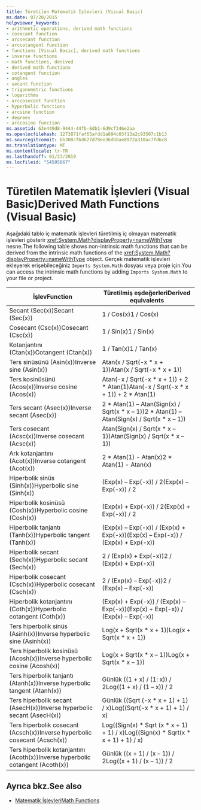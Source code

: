 ```yaml
---
title: Türetilen Matematik İşlevleri (Visual Basic)
ms.date: 07/20/2015
helpviewer_keywords:
- arithmetic operations, derived math functions
- cosecant function
- arcsecant function
- arccotangent function
- functions [Visual Basic], derived math functions
- inverse functions
- math functions, derived
- derived math functions
- cotangent function
- angles
- secant function
- trigonometric functions
- logarithms
- arccosecant function
- hyperbolic functions
- arcsine function
- degrees
- arccosine function
ms.assetid: 63e449d8-9444-44fb-8db1-6d9cf346e2aa
ms.openlocfilehash: 1273871faf65afdd1a894c03f13a2c93507c1b13
ms.sourcegitcommit: 6b308cf6d627d78ee36dbbae8972a310ac7fd6c8
ms.translationtype: MT
ms.contentlocale: tr-TR
ms.lasthandoff: 01/23/2019
ms.locfileid: "54505867"
---
```

# <a name="derived-math-functions-visual-basic"></a><span data-ttu-id="cd0f1-102">Türetilen Matematik İşlevleri (Visual Basic)</span><span class="sxs-lookup"><span data-stu-id="cd0f1-102">Derived Math Functions (Visual Basic)</span></span>
<span data-ttu-id="cd0f1-103">Aşağıdaki tablo iç matematik işlevleri türetilmiş iç olmayan matematik işlevleri gösterir <xref:System.Math?displayProperty=nameWithType> nesne.</span><span class="sxs-lookup"><span data-stu-id="cd0f1-103">The following table shows non-intrinsic math functions that can be derived from the intrinsic math functions of the <xref:System.Math?displayProperty=nameWithType> object.</span></span> <span data-ttu-id="cd0f1-104">Gerçek matematik işlevleri ekleyerek erişebileceğiniz `Imports System.Math` dosyası veya proje için.</span><span class="sxs-lookup"><span data-stu-id="cd0f1-104">You can access the intrinsic math functions by adding `Imports System.Math` to your file or project.</span></span>  
  
|<span data-ttu-id="cd0f1-105">İşlev</span><span class="sxs-lookup"><span data-stu-id="cd0f1-105">Function</span></span>|<span data-ttu-id="cd0f1-106">Türetilmiş eşdeğerleri</span><span class="sxs-lookup"><span data-stu-id="cd0f1-106">Derived equivalents</span></span>|  
|--------------|-------------------------|  
|<span data-ttu-id="cd0f1-107">Secant (Sec(x))</span><span class="sxs-lookup"><span data-stu-id="cd0f1-107">Secant (Sec(x))</span></span>|<span data-ttu-id="cd0f1-108">1 / Cos(x)</span><span class="sxs-lookup"><span data-stu-id="cd0f1-108">1 / Cos(x)</span></span>|  
|<span data-ttu-id="cd0f1-109">Cosecant (Csc(x))</span><span class="sxs-lookup"><span data-stu-id="cd0f1-109">Cosecant (Csc(x))</span></span>|<span data-ttu-id="cd0f1-110">1 / Sin(x)</span><span class="sxs-lookup"><span data-stu-id="cd0f1-110">1 / Sin(x)</span></span>|  
|<span data-ttu-id="cd0f1-111">Kotanjantını (Ctan(x))</span><span class="sxs-lookup"><span data-stu-id="cd0f1-111">Cotangent (Ctan(x))</span></span>|<span data-ttu-id="cd0f1-112">1 / Tan(x)</span><span class="sxs-lookup"><span data-stu-id="cd0f1-112">1 / Tan(x)</span></span>|  
|<span data-ttu-id="cd0f1-113">Ters sinüsünü (Asin(x))</span><span class="sxs-lookup"><span data-stu-id="cd0f1-113">Inverse sine (Asin(x))</span></span>|<span data-ttu-id="cd0f1-114">Atan(x / Sqrt(-x \* x + 1))</span><span class="sxs-lookup"><span data-stu-id="cd0f1-114">Atan(x / Sqrt(-x \* x + 1))</span></span>|  
|<span data-ttu-id="cd0f1-115">Ters kosinüsünü (Acos(x))</span><span class="sxs-lookup"><span data-stu-id="cd0f1-115">Inverse cosine (Acos(x))</span></span>|<span data-ttu-id="cd0f1-116">Atan(-x / Sqrt(-x \* x + 1)) + 2 \* Atan(1)</span><span class="sxs-lookup"><span data-stu-id="cd0f1-116">Atan(-x / Sqrt(-x \* x + 1)) + 2 \* Atan(1)</span></span>|  
|<span data-ttu-id="cd0f1-117">Ters secant (Asec(x))</span><span class="sxs-lookup"><span data-stu-id="cd0f1-117">Inverse secant (Asec(x))</span></span>|<span data-ttu-id="cd0f1-118">2 \* Atan(1) – Atan(Sign(x) / Sqrt(x \* x – 1))</span><span class="sxs-lookup"><span data-stu-id="cd0f1-118">2 \* Atan(1) – Atan(Sign(x) / Sqrt(x \* x – 1))</span></span>|  
|<span data-ttu-id="cd0f1-119">Ters cosecant (Acsc(x))</span><span class="sxs-lookup"><span data-stu-id="cd0f1-119">Inverse cosecant (Acsc(x))</span></span>|<span data-ttu-id="cd0f1-120">Atan(Sign(x) / Sqrt(x \* x – 1))</span><span class="sxs-lookup"><span data-stu-id="cd0f1-120">Atan(Sign(x) / Sqrt(x \* x – 1))</span></span>|  
|<span data-ttu-id="cd0f1-121">Ark kotanjantını (Acot(x))</span><span class="sxs-lookup"><span data-stu-id="cd0f1-121">Inverse cotangent (Acot(x))</span></span>|<span data-ttu-id="cd0f1-122">2 \* Atan(1) - Atan(x)</span><span class="sxs-lookup"><span data-stu-id="cd0f1-122">2 \* Atan(1) - Atan(x)</span></span>|  
|<span data-ttu-id="cd0f1-123">Hiperbolik sinüs (Sinh(x))</span><span class="sxs-lookup"><span data-stu-id="cd0f1-123">Hyperbolic sine (Sinh(x))</span></span>|<span data-ttu-id="cd0f1-124">(Exp(x) – Exp(-x)) / 2</span><span class="sxs-lookup"><span data-stu-id="cd0f1-124">(Exp(x) – Exp(-x)) / 2</span></span>|  
|<span data-ttu-id="cd0f1-125">Hiperbolik kosinüsü (Cosh(x))</span><span class="sxs-lookup"><span data-stu-id="cd0f1-125">Hyperbolic cosine (Cosh(x))</span></span>|<span data-ttu-id="cd0f1-126">(Exp(x) + Exp(-x)) / 2</span><span class="sxs-lookup"><span data-stu-id="cd0f1-126">(Exp(x) + Exp(-x)) / 2</span></span>|  
|<span data-ttu-id="cd0f1-127">Hiperbolik tanjantı (Tanh(x))</span><span class="sxs-lookup"><span data-stu-id="cd0f1-127">Hyperbolic tangent (Tanh(x))</span></span>|<span data-ttu-id="cd0f1-128">(Exp(x) – Exp(-x)) / (Exp(x) + Exp(-x))</span><span class="sxs-lookup"><span data-stu-id="cd0f1-128">(Exp(x) – Exp(-x)) / (Exp(x) + Exp(-x))</span></span>|  
|<span data-ttu-id="cd0f1-129">Hiperbolik secant (Sech(x))</span><span class="sxs-lookup"><span data-stu-id="cd0f1-129">Hyperbolic secant (Sech(x))</span></span>|<span data-ttu-id="cd0f1-130">2 / (Exp(x) + Exp(-x))</span><span class="sxs-lookup"><span data-stu-id="cd0f1-130">2 / (Exp(x) + Exp(-x))</span></span>|  
|<span data-ttu-id="cd0f1-131">Hiperbolik cosecant (Csch(x))</span><span class="sxs-lookup"><span data-stu-id="cd0f1-131">Hyperbolic cosecant (Csch(x))</span></span>|<span data-ttu-id="cd0f1-132">2 / (Exp(x) – Exp(-x))</span><span class="sxs-lookup"><span data-stu-id="cd0f1-132">2 / (Exp(x) – Exp(-x))</span></span>|  
|<span data-ttu-id="cd0f1-133">Hiperbolik kotanjantını (Coth(x))</span><span class="sxs-lookup"><span data-stu-id="cd0f1-133">Hyperbolic cotangent (Coth(x))</span></span>|<span data-ttu-id="cd0f1-134">(Exp(x) + Exp(-x)) / (Exp(x) – Exp(-x))</span><span class="sxs-lookup"><span data-stu-id="cd0f1-134">(Exp(x) + Exp(-x)) / (Exp(x) – Exp(-x))</span></span>|  
|<span data-ttu-id="cd0f1-135">Ters hiperbolik sinüs (Asinh(x))</span><span class="sxs-lookup"><span data-stu-id="cd0f1-135">Inverse hyperbolic sine (Asinh(x))</span></span>|<span data-ttu-id="cd0f1-136">Log(x + Sqrt(x \* x + 1))</span><span class="sxs-lookup"><span data-stu-id="cd0f1-136">Log(x + Sqrt(x \* x + 1))</span></span>|  
|<span data-ttu-id="cd0f1-137">Ters hiperbolik kosinüsü (Acosh(x))</span><span class="sxs-lookup"><span data-stu-id="cd0f1-137">Inverse hyperbolic cosine (Acosh(x))</span></span>|<span data-ttu-id="cd0f1-138">Log(x + Sqrt(x \* x – 1))</span><span class="sxs-lookup"><span data-stu-id="cd0f1-138">Log(x + Sqrt(x \* x – 1))</span></span>|  
|<span data-ttu-id="cd0f1-139">Ters hiperbolik tanjantı (Atanh(x))</span><span class="sxs-lookup"><span data-stu-id="cd0f1-139">Inverse hyperbolic tangent (Atanh(x))</span></span>|<span data-ttu-id="cd0f1-140">Günlük ((1 + x) / (1: x)) / 2</span><span class="sxs-lookup"><span data-stu-id="cd0f1-140">Log((1 + x) / (1 – x)) / 2</span></span>|  
|<span data-ttu-id="cd0f1-141">Ters hiperbolik secant (AsecH(x))</span><span class="sxs-lookup"><span data-stu-id="cd0f1-141">Inverse hyperbolic secant (AsecH(x))</span></span>|<span data-ttu-id="cd0f1-142">Günlük ((Sqrt (-x \* x + 1) + 1) / x)</span><span class="sxs-lookup"><span data-stu-id="cd0f1-142">Log((Sqrt(-x \* x + 1) + 1) / x)</span></span>|  
|<span data-ttu-id="cd0f1-143">Ters hiperbolik cosecant (Acsch(x))</span><span class="sxs-lookup"><span data-stu-id="cd0f1-143">Inverse hyperbolic cosecant (Acsch(x))</span></span>|<span data-ttu-id="cd0f1-144">Log((Sign(x) \* Sqrt (x \* x + 1) + 1) / x)</span><span class="sxs-lookup"><span data-stu-id="cd0f1-144">Log((Sign(x) \* Sqrt(x \* x + 1) + 1) / x)</span></span>|  
|<span data-ttu-id="cd0f1-145">Ters hiperbolik kotanjantını (Acoth(x))</span><span class="sxs-lookup"><span data-stu-id="cd0f1-145">Inverse hyperbolic cotangent (Acoth(x))</span></span>|<span data-ttu-id="cd0f1-146">Günlük ((x + 1) / (x – 1)) / 2</span><span class="sxs-lookup"><span data-stu-id="cd0f1-146">Log((x + 1) / (x – 1)) / 2</span></span>|  
  
## <a name="see-also"></a><span data-ttu-id="cd0f1-147">Ayrıca bkz.</span><span class="sxs-lookup"><span data-stu-id="cd0f1-147">See also</span></span>
- [<span data-ttu-id="cd0f1-148">Matematik İşlevleri</span><span class="sxs-lookup"><span data-stu-id="cd0f1-148">Math Functions</span></span>](../../../visual-basic/language-reference/functions/math-functions.md)
